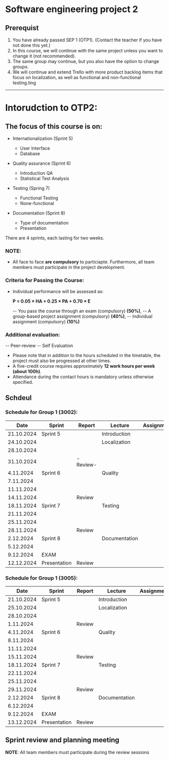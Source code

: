 
# Software engineering project 2
## Prerequist 
1. You have already passed SEP 1 (OTP1). (Contact the teacher if you have not done this yet.)
2. In this course, we will continue with the same project unless you want to change it (not recommended).
3. The same group may continue, but you also have the option to change groups.
4. We will continue and extend Trello with more product backlog items that focus on localization, as well as functional and non-functional testing.ting


---------------------------------------------------
# Intorudction to OTP2:

## The focus of this course is on:

- Internationalization (Sprint 5)
  - User Interface
  - Database
- Quality assurance (Sprint 6)
  - Introduction QA
  - Statistical Test Analysis

 - Testing (Spring 7)
   - Functional Testing
   - None-functional
  
- Documentation (Sprint 8)
   - Type of documentation
   - Presentation  

There are 4 sprints, each lasting for two weeks.

### NOTE:
- All face to face __**are compulsory**__ to particiapte. Furthermore, all team members must participate in the project development.

### Criteria for Passing the Course:

- Individual performance will be assessed as:

  **P = 0.05 × HA + 0.25 × PA + 0.70 × E**

  -- You pass the course through an exam (compulsory) **(50%)**,
  -- A group-based project assignment (compulsory) **(40%)**,
  -- Individual assignment (compulsory) **(10%)**

### Additional evaluation:

  -- Peer-review
  -- Self Evaluation

- Please note that in addition to the hours scheduled in the timetable, the project must also be progressed at other times.
- A five-credit course requires approximately **12 work hours per week (about 100h)**.
- Attendance during the contact hours is mandatory unless otherwise specified.


## Schdeul
### Schedule for Group 1 (3002):

| Date        | Sprint    | Report     | Lecture       | Assignments/Exam |
|-------------|-----------|------------|---------------|------------------|
| 21.10.2024  | Sprint 5  |            | Introduction  |                  |
| 24.10.2024  |           |            | Localization  |                  |
| 28.10.2024  |           |            |               |                  |
| 31.10.2024  |           | -Review-   |               |                  |
| 4.11.2024   | Sprint 6  |            | Quality       |                  |
| 7.11.2024   |           |            |               |                  |
| 11.11.2024  |           |            |               |                  |
| 14.11.2024  |           | Review     |               |                  |
| 18.11.2024  | Sprint 7  |            | Testing       |                  |
| 21.11.2024  |           |            |               |                  |
| 25.11.2024  |           |            |               |                  |
| 28.11.2024  |           | Review     |               |                  |
| 2.12.2024   | Sprint 8  |            | Documentation |                  |
| 5.12.2024   |           |            |               |                  |
| 9.12.2024   | EXAM      |            |               |                  |
| 12.12.2024  | Presentation | Review  |               |                  |

### Schedule for Group 1 (3005):

| Date        | Sprint    | Report     | Lecture       | Assignments/Exam |
|-------------|-----------|------------|---------------|------------------|
| 21.10.2024  | Sprint 5  |            | Introduction  |                  |
| 25.10.2024  |           |            | Localization  |                  |
| 28.10.2024  |           |            |               |                  |
| 1.11.2024   |           | Review     |               |                  |
| 4.11.2024   | Sprint 6  |            | Quality       |                  |
| 8.11.2024   |           |            |               |                  |
| 11.11.2024  |           |            |               |                  |
| 15.11.2024  |           | Review     |               |                  |
| 18.11.2024  | Sprint 7  |            | Testing       |                  |
| 22.11.2024  |           |            |               |                  |
| 25.11.2024  |           |            |               |                  |
| 29.11.2024  |           | Review     |               |                  |
| 2.12.2024   | Sprint 8  |            | Documentation |                  |
| 6.12.2024   |           |            |               |                  |
| 9.12.2024   | EXAM      |            |               |                  |
| 13.12.2024  | Presentation | Review  |               |                  |


## Sprint review  and planning meeting

**NOTE**: All team members must participate during the review sessions

